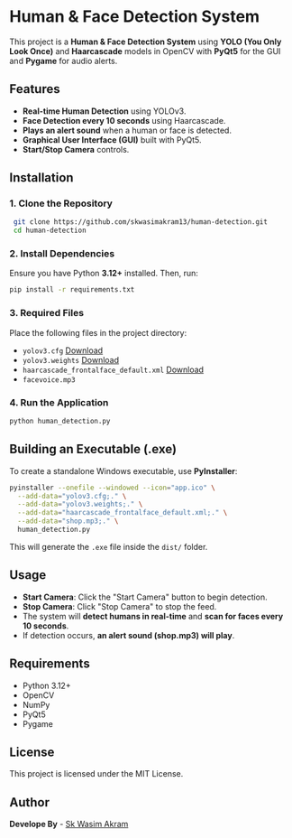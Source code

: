 # Human & Face Detection System

This project is a **Human & Face Detection System** using **YOLO (You Only Look Once)** and **Haarcascade** models in OpenCV with **PyQt5** for the GUI and **Pygame** for audio alerts.

## Features
- **Real-time Human Detection** using YOLOv3.
- **Face Detection every 10 seconds** using Haarcascade.
- **Plays an alert sound** when a human or face is detected.
- **Graphical User Interface (GUI)** built with PyQt5.
- **Start/Stop Camera** controls.

## Installation

### 1. Clone the Repository
```bash
 git clone https://github.com/skwasimakram13/human-detection.git
 cd human-detection
```

### 2. Install Dependencies
Ensure you have Python **3.12+** installed. Then, run:
```bash
pip install -r requirements.txt
```

### 3. Required Files
Place the following files in the project directory:
- `yolov3.cfg` [Download](https://github.com/pjreddie/darknet/blob/master/cfg/yolov3.cfg)
- `yolov3.weights` [Download](https://github.com/patrick013/Object-Detection---Yolov3/blob/master/model/yolov3.weights)
- `haarcascade_frontalface_default.xml` [Download](https://github.com/opencv/opencv/blob/4.x/data/haarcascades/haarcascade_frontalface_default.xml)
- `facevoice.mp3`

### 4. Run the Application
```bash
python human_detection.py
```

## Building an Executable (.exe)
To create a standalone Windows executable, use **PyInstaller**:
```bash
pyinstaller --onefile --windowed --icon="app.ico" \
  --add-data="yolov3.cfg;." \
  --add-data="yolov3.weights;." \
  --add-data="haarcascade_frontalface_default.xml;." \
  --add-data="shop.mp3;." \
  human_detection.py
```
This will generate the `.exe` file inside the `dist/` folder.

## Usage
- **Start Camera**: Click the "Start Camera" button to begin detection.
- **Stop Camera**: Click "Stop Camera" to stop the feed.
- The system will **detect humans in real-time** and **scan for faces every 10 seconds**.
- If detection occurs, **an alert sound (shop.mp3) will play**.

## Requirements
- Python 3.12+
- OpenCV
- NumPy
- PyQt5
- Pygame

## License
This project is licensed under the MIT License.

## Author
**Develope By** - [Sk Wasim Akram](https://github.com/skwasimakram13)

